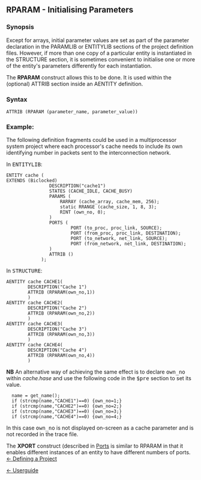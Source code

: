 ## RPARAM - Initialising Parameters

### Synopsis

Except for arrays, initial parameter values are set as part of the parameter declaration in the PARAMLIB or ENTITYLIB sections of the project definition files. However, if more than one copy of a particular entity is instantiated in the STRUCTURE section, it is sometimes convenient to initialise one or more of the entity's parameters differently for each instantiation.

The **RPARAM** construct allows this to be done. It is used within the (optional) ATTRIB section inside an AENTITY definition.

### Syntax

```
ATTRIB (RPARAM (parameter_name, parameter_value))
```

### Example:

The following definition fragments could be used in a multiprocessor system project where each processor's cache needs to include its own identifying number in packets sent to the interconnection network.

In <tt>ENTITYLIB</tt>:

```
ENTITY cache (
EXTENDS (Biclocked)
      			DESCRIPTION("cache1")
      			STATES (CACHE_IDLE, CACHE_BUSY)
	  			PARAMS (
              		RARRAY (cache_array, cache_mem, 256);
              		static RRANGE (cache_size, 1, 8, 3);
              		RINT (own_no, 0);
      			)
      			PORTS (
             			PORT (to_proc, proc_link, SOURCE);
             			PORT (from_proc, proc_link, DESTINATION);
             			PORT (to_network, net_link, SOURCE);
             			PORT (from_network, net_link, DESTINATION);
      			)
      	 		ATTRIB ()
     	 	 );
```

In <tt>STRUCTURE</tt>:

```
AENTITY cache CACHE1(
        DESCRIPTION("Cache 1")
        ATTRIB (RPARAM(own_no,1))
        )
AENTITY cache CACHE2(
        DESCRIPTION("Cache 2")
        ATTRIB (RPARAM(own_no,2))
        )
AENTITY cache CACHE3(
        DESCRIPTION("Cache 3")
        ATTRIB (RPARAM(own_no,3))
        )
AENTITY cache CACHE4(
        DESCRIPTION("Cache 4")
        ATTRIB (RPARAM(own_no,4))
        )
```

**NB** An alternative way of achieving the same effect is to declare <tt>own_no</tt> within *cache.hase* and use the following code in the <tt>$pre</tt> section to set its value.

```
  name = get_name();
  if (strcmp(name,"CACHE1")==0) {own_no=1;}
  if (strcmp(name,"CACHE2")==0) {own_no=2;}
  if (strcmp(name,"CACHE3")==0) {own_no=3;}
  if (strcmp(name,"CACHE4")==0) {own_no=4;}
```

In this case <tt>own_no</tt> is not displayed on-screen as a cache parameter and is not recorded in the trace file.

The **XPORT** construct (described in [Ports](<port.html>) is similar to RPARAM in that it enables different instances of an entity to have different numbers of ports.  
[<- Defining a Project](<project.md>)

[<- Userguide](<Userguide.md>)
